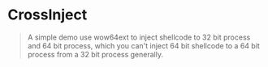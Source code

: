 # CrossInject

>  A simple demo use wow64ext to inject shellcode to 32 bit process and 64 bit process, which you can't inject 64 bit shellcode to a 64 bit process from a 32 bit process generally.
